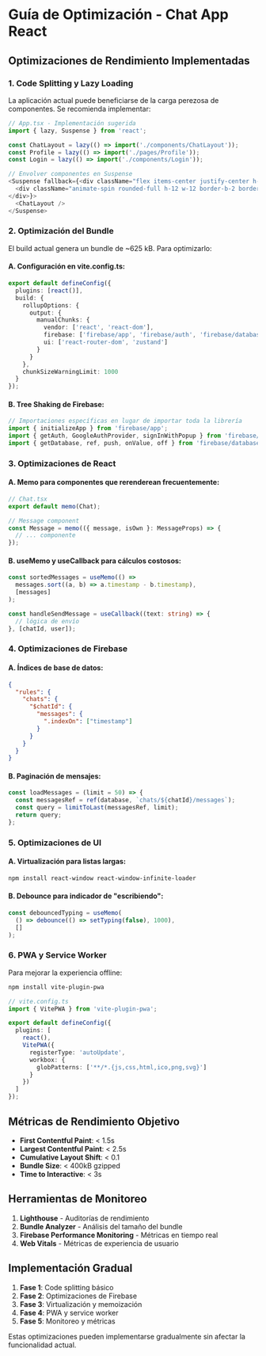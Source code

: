 # Guía de Optimización - Chat App React

## Optimizaciones de Rendimiento Implementadas

### 1. Code Splitting y Lazy Loading

La aplicación actual puede beneficiarse de la carga perezosa de componentes. Se recomienda implementar:

```typescript
// App.tsx - Implementación sugerida
import { lazy, Suspense } from 'react';

const ChatLayout = lazy(() => import('./components/ChatLayout'));
const Profile = lazy(() => import('./pages/Profile'));
const Login = lazy(() => import('./components/Login'));

// Envolver componentes en Suspense
<Suspense fallback={<div className="flex items-center justify-center h-screen">
  <div className="animate-spin rounded-full h-12 w-12 border-b-2 border-blue-500"></div>
</div>}>
  <ChatLayout />
</Suspense>
```

### 2. Optimización del Bundle

El build actual genera un bundle de ~625 kB. Para optimizarlo:

#### A. Configuración en vite.config.ts:

```typescript
export default defineConfig({
  plugins: [react()],
  build: {
    rollupOptions: {
      output: {
        manualChunks: {
          vendor: ['react', 'react-dom'],
          firebase: ['firebase/app', 'firebase/auth', 'firebase/database'],
          ui: ['react-router-dom', 'zustand']
        }
      }
    },
    chunkSizeWarningLimit: 1000
  }
});
```

#### B. Tree Shaking de Firebase:

```typescript
// Importaciones específicas en lugar de importar toda la librería
import { initializeApp } from 'firebase/app';
import { getAuth, GoogleAuthProvider, signInWithPopup } from 'firebase/auth';
import { getDatabase, ref, push, onValue, off } from 'firebase/database';
```

### 3. Optimizaciones de React

#### A. Memo para componentes que rerenderean frecuentemente:

```typescript
// Chat.tsx
export default memo(Chat);

// Message component
const Message = memo(({ message, isOwn }: MessageProps) => {
  // ... componente
});
```

#### B. useMemo y useCallback para cálculos costosos:

```typescript
const sortedMessages = useMemo(() => 
  messages.sort((a, b) => a.timestamp - b.timestamp), 
  [messages]
);

const handleSendMessage = useCallback((text: string) => {
  // lógica de envío
}, [chatId, user]);
```

### 4. Optimizaciones de Firebase

#### A. Índices de base de datos:
```json
{
  "rules": {
    "chats": {
      "$chatId": {
        "messages": {
          ".indexOn": ["timestamp"]
        }
      }
    }
  }
}
```

#### B. Paginación de mensajes:
```typescript
const loadMessages = (limit = 50) => {
  const messagesRef = ref(database, `chats/${chatId}/messages`);
  const query = limitToLast(messagesRef, limit);
  return query;
};
```

### 5. Optimizaciones de UI

#### A. Virtualización para listas largas:
```bash
npm install react-window react-window-infinite-loader
```

#### B. Debounce para indicador de "escribiendo":
```typescript
const debouncedTyping = useMemo(
  () => debounce(() => setTyping(false), 1000),
  []
);
```

### 6. PWA y Service Worker

Para mejorar la experiencia offline:

```bash
npm install vite-plugin-pwa
```

```typescript
// vite.config.ts
import { VitePWA } from 'vite-plugin-pwa';

export default defineConfig({
  plugins: [
    react(),
    VitePWA({
      registerType: 'autoUpdate',
      workbox: {
        globPatterns: ['**/*.{js,css,html,ico,png,svg}']
      }
    })
  ]
});
```

## Métricas de Rendimiento Objetivo

- **First Contentful Paint**: < 1.5s
- **Largest Contentful Paint**: < 2.5s
- **Cumulative Layout Shift**: < 0.1
- **Bundle Size**: < 400kB gzipped
- **Time to Interactive**: < 3s

## Herramientas de Monitoreo

1. **Lighthouse** - Auditorías de rendimiento
2. **Bundle Analyzer** - Análisis del tamaño del bundle
3. **Firebase Performance Monitoring** - Métricas en tiempo real
4. **Web Vitals** - Métricas de experiencia de usuario

## Implementación Gradual

1. **Fase 1**: Code splitting básico
2. **Fase 2**: Optimizaciones de Firebase 
3. **Fase 3**: Virtualización y memoización
4. **Fase 4**: PWA y service worker
5. **Fase 5**: Monitoreo y métricas

Estas optimizaciones pueden implementarse gradualmente sin afectar la funcionalidad actual.
